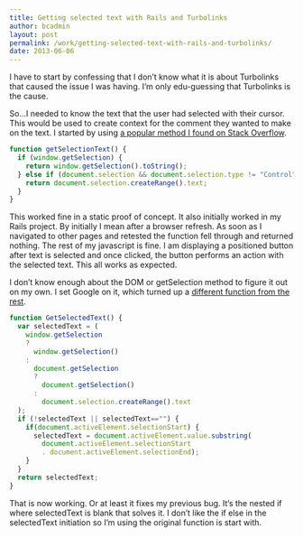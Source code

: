 ```yaml
---
title: Getting selected text with Rails and Turbolinks
author: bcadmin
layout: post
permalink: /work/getting-selected-text-with-rails-and-turbolinks/
date: 2013-06-06
---
```

I have to start by confessing that I don&#8217;t know what it is about Turbolinks that caused the issue I was having. I&#8217;m only edu-guessing that Turbolinks is the cause.

So&#8230;I needed to know the text that the user had selected with their cursor. This would be used to create context for the comment they wanted to make on the text. I started by using <a href="http://stackoverflow.com/questions/5379120/get-the-highlighted-selected-text" target="_blank">a popular method I found on Stack Overflow</a>.

```javascript
function getSelectionText() {
  if (window.getSelection) {
    return window.getSelection().toString();
  } else if (document.selection && document.selection.type != "Control") {
    return document.selection.createRange().text;
  }
}
```

This worked fine in a static proof of concept. It also initially worked in my Rails project. By initially I mean after a browser refresh. As soon as I navigated to other pages and retested the function fell through and returned nothing. The rest of my javascript is fine. I am displaying a positioned button after text is selected and once clicked, the button performs an action with the selected text. This all works as expected.

I don&#8217;t know enough about the DOM or getSelection method to figure it out on my own. I set Google on it, which turned up a <a href="http://www.codeproject.com/Articles/292159/Javascript-code-to-get-selected-text" target="_blank">different function from the rest</a>.

```javascript
function GetSelectedText() {
  var selectedText = (
    window.getSelection
    ?
      window.getSelection()
    :
      document.getSelection
      ?
        document.getSelection()
      :
        document.selection.createRange().text
  );
  if (!selectedText || selectedText=="") {
    if(document.activeElement.selectionStart) {
      selectedText = document.activeElement.value.substring(
        document.activeElement.selectionStart
        . document.activeElement.selectionEnd);
    }
  }
  return selectedText;
}
```

That is now working. Or at least it fixes my previous bug. It&#8217;s the nested if where selectedText is blank that solves it. I don&#8217;t like the if else in the selectedText initiation so I&#8217;m using the original function is start with.